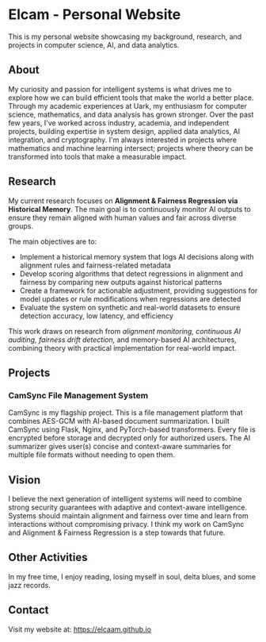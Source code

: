 # Elcam - Personal Website

This is my personal website showcasing my background, research, and projects in computer science, AI, and data analytics.

## About

My curiosity and passion for intelligent systems is what drives me to explore how we can build efficient tools that make the world a better place. Through my academic experiences at Uark, my enthusiasm for computer science, mathematics, and data analysis has grown stronger. Over the past few years, I've worked across industry, academia, and independent projects, building expertise in system design, applied data analytics, AI integration, and cryptography. I'm always interested in projects where mathematics and machine learning intersect; projects where theory can be transformed into tools that make a measurable impact.

## Research

My current research focuses on **Alignment & Fairness Regression via Historical Memory**. The main goal is to continuously monitor AI outputs to ensure they remain aligned with human values and fair across diverse groups.

The main objectives are to:
- Implement a historical memory system that logs AI decisions along with alignment rules and fairness-related metadata
- Develop scoring algorithms that detect regressions in alignment and fairness by comparing new outputs against historical patterns
- Create a framework for actionable adjustment, providing suggestions for model updates or rule modifications when regressions are detected
- Evaluate the system on synthetic and real-world datasets to ensure detection accuracy, low latency, and efficiency

This work draws on research from *alignment monitoring, continuous AI auditing, fairness drift detection,* and memory-based AI architectures, combining theory with practical implementation for real-world impact.

## Projects

### CamSync File Management System

CamSync is my flagship project. This is a file management platform that combines AES-GCM with AI-based document summarization. I built CamSync using Flask, Nginx, and PyTorch-based transformers. Every file is encrypted before storage and decrypted only for authorized users. The AI summarizer gives user(s) concise and context-aware summaries for multiple file formats without needing to open them.

## Vision

I believe the next generation of intelligent systems will need to combine strong security guarantees with adaptive and context-aware intelligence. Systems should maintain alignment and fairness over time and learn from interactions without compromising privacy. I think my work on CamSync and Alignment & Fairness Regression is a step towards that future.

## Other Activities

In my free time, I enjoy reading, losing myself in soul, delta blues, and some jazz records.

## Contact

Visit my website at: https://elcaam.github.io